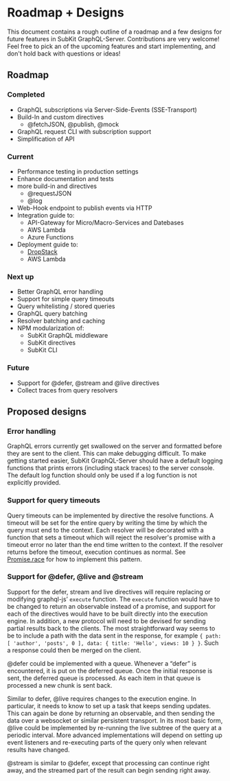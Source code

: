 # Roadmap + Designs

This document contains a rough outline of a roadmap and a few designs for future features in SubKit GraphQL-Server. Contributions are very welcome! Feel free to pick an of the upcoming features and start implementing, and don't hold back with questions or ideas!

## Roadmap

### Completed

* GraphQL subscriptions via Server-Side-Events (SSE-Transport)
* Build-In and custom directives
  * @fetchJSON, @publish, @mock
* GraphQL request CLI with subscription support
* Simplification of API

### Current

* Performance testing in production settings
* Enhance documentation and tests
* more build-in and directives
  * @requestJSON
  * @log
* Web-Hook endpoint to publish events via HTTP
* Integration guide to:
  * API-Gateway for Micro/Macro-Services and Datebases
  * AWS Lambda
  * Azure Functions
* Deployment guide to:
  * [DropStack](https://dropstack.run)
  * AWS Lambda

### Next up

* Better GraphQL error handling
* Support for simple query timeouts
* Query whitelisting / stored queries
* GraphQL query batching
* Resolver batching and caching
* NPM modularization of:
  * SubKit GraphQL middleware
  * SubKit directives
  * SubKit CLI

### Future

* Support for @defer, @stream and @live directives
* Collect traces from query resolvers

## Proposed designs

### Error handling

GraphQL errors currently get swallowed on the server and formatted before they are sent to the client. This can make debugging difficult. To make getting started easier, SubKit GraphQL-Server should have a default logging functions that prints errors (including stack traces) to the server console. The default log function should only be used if a log function is not explicitly provided.

### Support for query timeouts

Query timeouts can be implemented by directive the resolve functions. A timeout will be set for the entire query by writing the time by which the query must end to the context. Each resolver will be decorated with a function that sets a timeout which will reject the resolver's promise with a timeout error no later than the end time written to the context. If the resolver returns before the timeout, execution continues as normal. See [Promise.race](https://developer.mozilla.org/de/docs/Web/JavaScript/Reference/Global_Objects/Promise/race) for how to implement this pattern.

### Support for @defer, @live and @stream

Support for the defer, stream and live directives will require replacing or modifying graphql-js’ `execute` function. The `execute` function would have to be changed to return an observable instead of a promise, and support for each of the directives would have to be built directly into the execution engine.
In addition, a new protocol will need to be devised for sending partial results back to the clients. The most straightforward way seems to be to include a path with the data sent in the response, for example `{ path: [ 'author', 'posts', 0 ], data: { title: 'Hello', views: 10 } }`. Such a response could then be merged on the client.

@defer could be implemented with a queue. Whenever a “defer” is encountered, it is put on the deferred queue. Once the initial response is sent, the deferred queue is processed. As each item in that queue is processed a new chunk is sent back.

Similar to defer, @live requires changes to the execution engine. In particular, it needs to know to set up a task that keeps sending updates. This can again be done by returning an observable, and then sending the data over a websocket or similar persistent transport. In its most basic form, @live could be implemented by re-running the live subtree of the query at a periodic interval. More advanced implementations will depend on setting up event listeners and re-executing parts of the query only when relevant results have changed.

@stream is similar to @defer, except that processing can continue right away, and the streamed part of the result can begin sending right away.